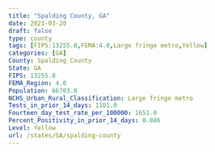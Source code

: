 ```yaml
---
title: "Spalding County, GA"
date: 2021-03-20
draft: false
type: county
tags: [FIPS:13255.0,FEMA:4.0,Large fringe metro,Yellow]
categories: [GA]
County: Spalding County
State: GA
FIPS: 13255.0
FEMA_Region: 4.0
Population: 66703.0
NCHS_Urban_Rural_Classification: Large fringe metro
Tests_in_prior_14_days: 1101.0
Fourteen_day_test_rate_per_100000: 1651.0
Percent_Positivity_in_prior_14_days: 0.086
Level: Yellow
url: /states/GA/spalding-county
---
```



